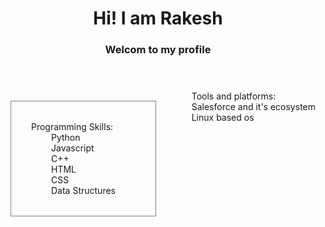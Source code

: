 
<header>
  <h1>Hi! I am Rakesh</h1>
  <h3>Welcom to my profile</h3>
</header>
<main style="display:flex; justify-content:space-between;">
  <div style="border:1px solid gray; margin:1rem; padding:2rem 2rem; text-align:left;">Programming Skills:
    <div style="padding: 0 2rem">Python</div>
    <div style="padding: 0 2rem">Javascript</div>
    <div style="padding: 0 2rem">C++</div>
    <div style="padding: 0 2rem">HTML</div>
    <div style="padding: 0 2rem">CSS</div>
    <div style="padding: 0 2rem">Data Structures</div>
  </div>  
  <div>Tools and platforms:
    <div>Salesforce and it's ecosystem</div>
    <div>Linux based os</div>
  </div>
</main>
<!--
**Rkverma94/Rkverma94** is a ✨ _special_ ✨ repository because its `README.md` (this file) appears on your GitHub profile.

Here are some ideas to get you started:

- 🔭 I’m currently working on ...
- 🌱 I’m currently learning ...
- 👯 I’m looking to collaborate on ...
- 🤔 I’m looking for help with ...
- 💬 Ask me about ...
- 📫 How to reach me: ...
- 😄 Pronouns: ...
- ⚡ Fun fact: ...
-->
